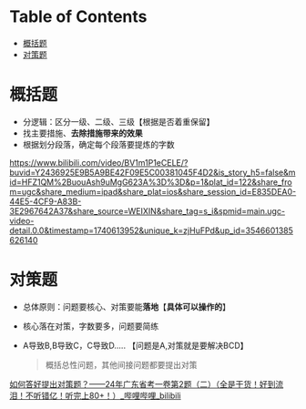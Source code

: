 # Table of Contents

* [概括题](#概括题)
* [对策题](#对策题)


# 概括题

+ 分逻辑：区分一级、二级、三级【根据是否着重保留】
+ 找主要措施、**去除措施带来的效果**
+ 根据划分段落，确定每个段落要提炼的字数



https://www.bilibili.com/video/BV1m1P1eCELE/?buvid=Y2436925E9B5A9BE42F09E5C00381045F4D2&is_story_h5=false&mid=HFZ1QM%2BuouAsh9uMgG623A%3D%3D&p=1&plat_id=122&share_from=ugc&share_medium=ipad&share_plat=ios&share_session_id=E835DEA0-44E5-4CF9-A83B-3E2967642A37&share_source=WEIXIN&share_tag=s_i&spmid=main.ugc-video-detail.0.0&timestamp=1740613952&unique_k=zjHuFPd&up_id=3546601385626140

# 对策题

+ 总体原则：问题要核心、对策要能**落地**【**具体可以操作的**】

+ 核心落在对策，字数要多，问题要简练

+ A导致B,B导致C，C导致D..... 【问题是A,对策就是要解决BCD】

  > 概括总性问题，其他间接问题都要提出对策
  >
  > 

[如何答好提出对策题？——24年广东省考一卷第2题（二）（全是干货！好到流泪！不听错亿！听完上80+！）_哔哩哔哩_bilibili](https://www.bilibili.com/video/BV1XJAhe3EXW?spm_id_from=333.788.recommend_more_video.-1&vd_source=44d93b70850a7f4ce188ceb0f0305535)

